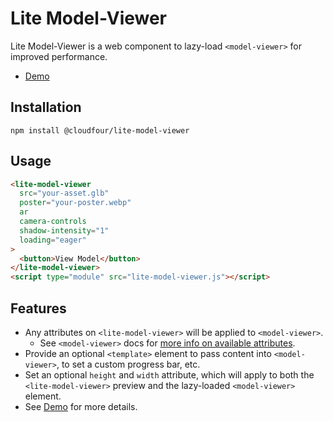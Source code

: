 # Lite Model-Viewer

Lite Model-Viewer is a web component to lazy-load `<model-viewer>` for improved performance.

- [Demo](https://lite-model-viewer.netlify.app/)

## Installation

```shell
npm install @cloudfour/lite-model-viewer
```

## Usage

```html
<lite-model-viewer
  src="your-asset.glb"
  poster="your-poster.webp"
  ar
  camera-controls
  shadow-intensity="1"
  loading="eager"
>
  <button>View Model</button>
</lite-model-viewer>
<script type="module" src="lite-model-viewer.js"></script>
```

## Features

- Any attributes on `<lite-model-viewer>` will be applied to `<model-viewer>`.
  - See `<model-viewer>` docs for [more info on available attributes](https://modelviewer.dev).
- Provide an optional `<template>` element to pass content into `<model-viewer>`, to set a custom progress bar, etc.
- Set an optional `height` and `width` attribute, which will apply to both the `<lite-model-viewer>` preview and the lazy-loaded `<model-viewer>` element.
- See [Demo](https://lite-model-viewer.netlify.app/) for more details.
